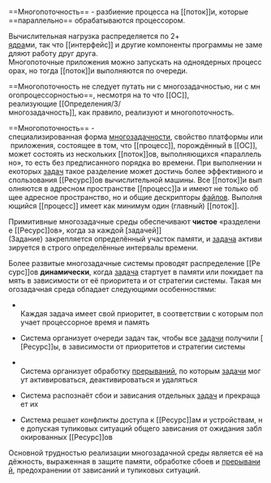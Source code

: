 ==Многопоточность== - разбиение процесса на [[поток]]и, которые ==параллельно== обрабатываются процессором.

Вычислительная нагрузка распределяется по 2+ [ядра](Ядро.md)ми, так что [[интерфейс]] и другие компоненты программы не замедляют работу друг друга.
Многопоточные приложения можно запускать на одноядерных процессорах, но тогда [[поток]]и выполняются по очереди.

==Многопоточность не следует путать ни с многозадачностью, ни с многопроцессорностью==, несмотря на то что [[ОС]], 
реализующие [[Определения/3/многозадачность]], как правило, реализуют и многопоточность. 

==Многопоточность== - специализированная форма [многозадачности](Определения/3/многозадачность.md), свойство платформы или приложения, состоящее в том, что [[процесс]], порождённый в [[ОС]], может состоять из нескольких [[поток]]ов, выполняющихся «параллельно», то есть без предписанного порядка во времени. При выполнении некоторых [задач](Задание) такое разделение может достичь более эффективного использования [[Ресурс]]ов вычислительной машины. Все [[поток]]и выполняются в адресном пространстве [[процесс]]а и имеют не только общее адресное пространство, но и общие дескрипторы [файлов](файл). Выполняющийся [[процесс]] имеет как минимум один (главный) [[поток]].

Примитивные многозадачные среды обеспечивают **чистое** «разделение [[Ресурс]]ов», когда за каждой [задачей]](Задание) закрепляется определённый участок памяти, и [задача](Задание) активизируется в строго определённые интервалы времени.

Более развитые многозадачные системы проводят распределение [[Ресурс]]ов **динамически**, когда [задача](Задание) стартует в памяти или покидает память в зависимости от её приоритета и от стратегии системы. Такая многозадачная среда обладает следующими особенностями:

-     Каждая задача имеет свой приоритет, в соответствии с которым получает процессорное время и память
    
-   Система организует очереди задач так, чтобы все [задачи](Задание) получили [[Ресурс]]ы, в зависимости от приоритетов и стратегии системы
    
-     Система организует обработку [прерываний](Прерывание), по которым [задачи](Задание) могут активироваться, деактивироваться и удаляться
    
-   Система распознаёт сбои и зависания отдельных [задач](Задание) и прекращает их
    
-   Система решает конфликты доступа к [[Ресурс]]ам и устройствам, не допуская тупиковых ситуаций общего зависания от ожидания заблокированных [[Ресурс]]ов
    

Основной трудностью реализации многозадачной среды является её надёжность, выраженная в защите памяти, обработке сбоев и [прерываний](Прерывание), предохранении от зависаний и тупиковых ситуаций.